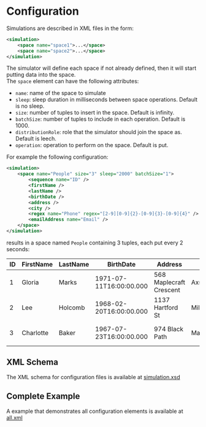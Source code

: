 # Configuration


Simulations are described in XML files in the form:

~~~xml
<simulation>
	<space name="space1">...</space>
	<space name="space2">...</space>
</simulation> 
~~~

The simulator will define each space if not already defined, then it will start putting data into the space.  
The `space` element can have the following attributes:

* `name`: name of the space to simulate
* `sleep`: sleep duration in milliseconds between space operations. Default is no sleep.
* `size`: number of tuples to insert in the space. Default is infinity.
* `batchSize`: number of tuples to include in each operation. Default is 1000.
* `distributionRole`: role that the simulator should join the space as. Default is leech.
* `operation`: operation to perform on the space. Default is put.

For example the following configuration:

~~~xml
<simulation>
	<space name="People" size="3" sleep="2000" batchSize="1">
		<sequence name="ID" />
		<firstName />
		<lastName />
		<birthDate />
		<address />
		<city />
		<regex name="Phone" regex="[2-9][0-9]{2}-[0-9]{3}-[0-9]{4}" />
		<emailAddress name="Email" />
	</space>
</simulation>
~~~ 

results in a space named `People` containing 3 tuples, each put every 2 seconds:

| ID                    | FirstName                      | LastName                      | BirthDate                  | Address                      | City                      | Phone                      | Email                         |
|-----------------------|--------------------------------|-------------------------------|----------------------------|------------------------------|---------------------------|----------------------------|-------------------------------|
| 1                     | Gloria                         | Marks                         | 1971-07-11T16:00:00.000    | 568 Maplecraft Crescent      | Axson                     | 638-875-6170               | jriddle@everyma1l.net         |
| 2                     | Lee                            | Holcomb                       | 1968-02-20T16:00:00.000    | 1137 Hartford St             | Milledgeville             | 228-385-5324               | stownsend@yah00.net           |
| 3                     | Charlotte                      | Baker                         | 1967-07-23T16:00:00.000    | 974 Black Path               | Macon                     | 837-813-6375               | lostit@b1zmail.co.uk          |


## XML Schema

The XML schema for configuration files is available at [simulation.xsd](https://github.com/TIBCOSoftware/as-tools/blob/master/com.tibco.as.io.simulation/src/main/resources/simulation.xsd)

## Complete Example

A example that demonstrates all configuration elements is available at [all.xml](https://github.com/TIBCOSoftware/as-tools/blob/master/as-simulator/src/test/resources/all.xml)
